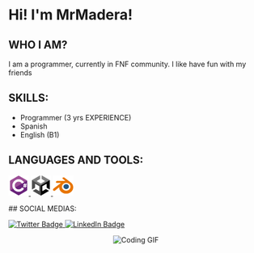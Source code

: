 # Hi! I'm MrMadera!
## WHO I AM?
I am a programmer, currently in FNF community. I like have fun with my friends
## SKILLS:
* Programmer (3 yrs EXPERIENCE)
* Spanish
* English (B1)
## LANGUAGES AND TOOLS:
<p align="left"> 
  <a href="https://docs.microsoft.com/en-us/dotnet/csharp/" target="_blank" rel="noreferrer"> 
    <img src="https://raw.githubusercontent.com/devicons/devicon/master/icons/csharp/csharp-original.svg" alt="C#" width="40" height="40"/> 
  </a>
  <a href="https://unity.com/" target="_blank" rel="noreferrer"> 
    <img src="https://raw.githubusercontent.com/devicons/devicon/master/icons/unity/unity-original.svg" alt="Unity" width="40" height="40"/>
  </a>
  <a href="https://www.blender.org/" target="_blank" rel="noreferrer"> 
    <img src="https://raw.githubusercontent.com/devicons/devicon/master/icons/blender/blender-original.svg" alt="Blender" width="40" height="40"/>
  </a>
</p>
## SOCIAL MEDIAS:
<p align="left">
  <a href="https://twitter.com/MrMadera" target="_blank">
    <img src="https://img.shields.io/badge/Twitter-1DA1F2?style=for-the-badge&logo=twitter&logoColor=white" alt="Twitter Badge"/>
  </a>
  <a href="https://linkedin.com/in/MrMadera" target="_blank">
    <img src="https://img.shields.io/badge/LinkedIn-0A66C2?style=for-the-badge&logo=linkedin&logoColor=white" alt="LinkedIn Badge"/>
  </a>
</p>
<p align="center">
  <img src="https://media.giphy.com/media/l0HlVQ4GHe9G8DzRS/giphy.gif" width="300" height="150" alt="Coding GIF">
</p>
